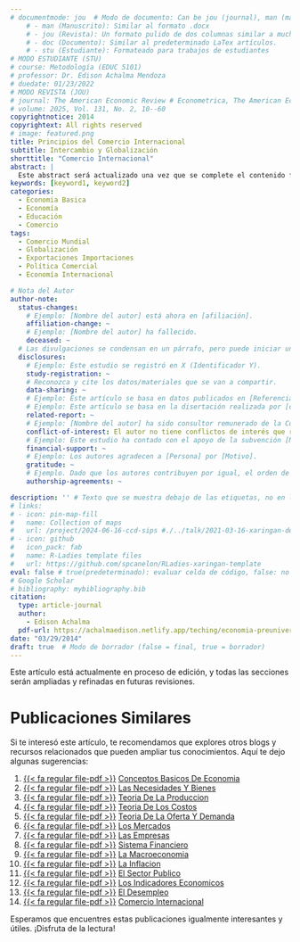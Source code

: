 ```yaml
---
# documentmode: jou  # Modo de documento: Can be jou (journal), man (manuscript), stu (student), or doc (document)
    # - man (Manuscrito): Similar al formato .docx
    # - jou (Revista): Un formato pulido de dos columnas similar a muchas revistas APA.
    # - doc (Documento): Similar al predeterminado LaTex artículos.
    # - stu (Estudiante): Formateado para trabajos de estudiantes
# MODO ESTUDIANTE (STU)
# course: Metodología (EDUC 5101)
# professor: Dr. Edison Achalma Mendoza
# duedate: 01/23/2022
# MODO REVISTA (JOU)
# journal: The American Economic Review # Econometrica, The American Economic Review, Revista de Economía, Revista de la CEPAL
# volume: 2025, Vol. 131, No. 2, 10--60
copyrightnotice: 2014
copyrightext: All rights reserved
# image: featured.png
title: Principios del Comercio Internacional
subtitle: Intercambio y Globalización
shorttitle: "Comercio Internacional"
abstract: |
  Este abstract será actualizado una vez que se complete el contenido final del artículo.
keywords: [keyword1, keyword2]
categories:
  - Economia Basica
  - Economía  
  - Educación  
  - Comercio
tags:
  - Comercio Mundial  
  - Globalización  
  - Exportaciones Importaciones  
  - Política Comercial  
  - Economía Internacional

# Nota del Autor
author-note:
  status-changes: 
    # Ejemplo: [Nombre del autor] está ahora en [afiliación].
    affiliation-change: ~
    # Ejemplo: [Nombre del autor] ha fallecido.
    deceased: ~
  # Las divulgaciones se condensan en un párrafo, pero puede iniciar un campo con dos saltos de línea para separarlas: \n\nNew 
  disclosures:
    # Ejemplo: Este estudio se registró en X (Identificador Y).
    study-registration: ~
    # Reconozca y cite los datos/materiales que se van a compartir.
    data-sharing: ~
    # Ejemplo: Este artículo se basa en datos publicados en [Referencia].
    # Ejemplo: Este artículo se basa en la disertación realizada por [cita].
    related-report: ~
    # Ejemplo: [Nombre del autor] ha sido consultor remunerado de la Corporación X, que ha financiado este estudio.
    conflict-of-interest: El autor no tiene conflictos de interés que revelar.
    # Ejemplo: Este estudio ha contado con el apoyo de la subvención [Número de subvención] de [Fuente de financiación].
    financial-support: ~
    # Ejemplo: Los autores agradecen a [Persona] por [Motivo].
    gratitude: ~
    # Ejemplo. Dado que los autores contribuyen por igual, el orden de autoría se determinó mediante el lanzamiento de una moneda al aire.
    authorship-agreements: ~

description: '' # Texto que se muestra debajo de las etiquetas, no en la página del listado
# links:
# - icon: pin-map-fill
#   name: Collection of maps
#   url: /project/2024-06-16-ccd-sips #./../talk/2021-03-16-xaringan-deploy-demo/
# - icon: github
#   icon_pack: fab
#   name: R-Ladies template files
#   url: https://github.com/spcanelon/RLadies-xaringan-template
eval: false # true(predeterminado): evaluar celda de código, false: no evaluar la celda de código
# Google Scholar
# bibliography: mybibliography.bib
citation:
  type: article-journal
  author:
    - Edison Achalma
  pdf-url: https://achalmaedison.netlify.app/teching/economia-preuniversitaria/2014-03-29-14-comercio-internacional/index.pdf
date: "03/29/2014"
draft: true  # Modo de borrador (false = final, true = borrador)
---
```










Este artículo está actualmente en proceso de edición, y todas las secciones serán ampliadas y refinadas en futuras revisiones.


# Publicaciones Similares

Si te interesó este artículo, te recomendamos que explores otros blogs y recursos relacionados que pueden ampliar tus conocimientos. Aquí te dejo algunas sugerencias:


1. [{{< fa regular file-pdf >}}](https://achalmaedison.netlify.app/teching/economia-preuniversitaria/2014-01-01-conceptos-basicos-de-economia/index.pdf) [Conceptos Basicos De Economia](https://achalmaedison.netlify.app/teching/economia-preuniversitaria/2014-01-01-conceptos-basicos-de-economia)
2. [{{< fa regular file-pdf >}}](https://achalmaedison.netlify.app/teching/economia-preuniversitaria/2014-01-07-las-necesidades-y-bienes/index.pdf) [Las Necesidades Y Bienes](https://achalmaedison.netlify.app/teching/economia-preuniversitaria/2014-01-07-las-necesidades-y-bienes)
3. [{{< fa regular file-pdf >}}](https://achalmaedison.netlify.app/teching/economia-preuniversitaria/2014-01-14-teoria-de-la-produccion/index.pdf) [Teoria De La Produccion](https://achalmaedison.netlify.app/teching/economia-preuniversitaria/2014-01-14-teoria-de-la-produccion)
4. [{{< fa regular file-pdf >}}](https://achalmaedison.netlify.app/teching/economia-preuniversitaria/2014-01-21-teoria-de-los-costos/index.pdf) [Teoria De Los Costos](https://achalmaedison.netlify.app/teching/economia-preuniversitaria/2014-01-21-teoria-de-los-costos)
5. [{{< fa regular file-pdf >}}](https://achalmaedison.netlify.app/teching/economia-preuniversitaria/2014-01-28-teoria-de-la-oferta-y-demanda/index.pdf) [Teoria De La Oferta Y Demanda](https://achalmaedison.netlify.app/teching/economia-preuniversitaria/2014-01-28-teoria-de-la-oferta-y-demanda)
6. [{{< fa regular file-pdf >}}](https://achalmaedison.netlify.app/teching/economia-preuniversitaria/2014-02-04-los-mercados/index.pdf) [Los Mercados](https://achalmaedison.netlify.app/teching/economia-preuniversitaria/2014-02-04-los-mercados)
7. [{{< fa regular file-pdf >}}](https://achalmaedison.netlify.app/teching/economia-preuniversitaria/2014-02-11-las-empresas/index.pdf) [Las Empresas](https://achalmaedison.netlify.app/teching/economia-preuniversitaria/2014-02-11-las-empresas)
8. [{{< fa regular file-pdf >}}](https://achalmaedison.netlify.app/teching/economia-preuniversitaria/2014-02-18-sistema-financiero/index.pdf) [Sistema Financiero](https://achalmaedison.netlify.app/teching/economia-preuniversitaria/2014-02-18-sistema-financiero)
9. [{{< fa regular file-pdf >}}](https://achalmaedison.netlify.app/teching/economia-preuniversitaria/2014-02-25-la-macroeconomia/index.pdf) [La Macroeconomia](https://achalmaedison.netlify.app/teching/economia-preuniversitaria/2014-02-25-la-macroeconomia)
10. [{{< fa regular file-pdf >}}](https://achalmaedison.netlify.app/teching/economia-preuniversitaria/2014-03-01-la-inflacion/index.pdf) [La Inflacion](https://achalmaedison.netlify.app/teching/economia-preuniversitaria/2014-03-01-la-inflacion)
11. [{{< fa regular file-pdf >}}](https://achalmaedison.netlify.app/teching/economia-preuniversitaria/2014-03-08-el-sector-publico/index.pdf) [El Sector Publico](https://achalmaedison.netlify.app/teching/economia-preuniversitaria/2014-03-08-el-sector-publico)
12. [{{< fa regular file-pdf >}}](https://achalmaedison.netlify.app/teching/economia-preuniversitaria/2014-03-15-los-indicadores-economicos/index.pdf) [Los Indicadores Economicos](https://achalmaedison.netlify.app/teching/economia-preuniversitaria/2014-03-15-los-indicadores-economicos)
13. [{{< fa regular file-pdf >}}](https://achalmaedison.netlify.app/teching/economia-preuniversitaria/2014-03-22-el-desempleo/index.pdf) [El Desempleo](https://achalmaedison.netlify.app/teching/economia-preuniversitaria/2014-03-22-el-desempleo)
14. [{{< fa regular file-pdf >}}](https://achalmaedison.netlify.app/teching/economia-preuniversitaria/2014-03-29-comercio-internacional/index.pdf) [Comercio Internacional](https://achalmaedison.netlify.app/teching/economia-preuniversitaria/2014-03-29-comercio-internacional)


Esperamos que encuentres estas publicaciones igualmente interesantes y útiles. ¡Disfruta de la lectura!

